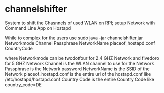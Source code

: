 # channelshifter
System to shift the Chasnnels of used WLAN on RPI; setup Network with Command Line App on Hostapd

While to complex for the users use sudo java -jar channelshifter.jar Networkmode Channel Passphrase NetworkName placeof_hostapd.conf CountryCode

where
Networkmode can be twodotfour for 2.4 GHZ Network and fivedoro for 5 GHZ Network
Channel is the WLAN channel to use for the Network
Passphrase is the Network password
NetworkName is the SSID of the Network
placeof_hostapd.conf is the entire url of the hostapd.conf like /etc/hostapd/hostapd.conf
Country Code is the entire Country Code like country_code=DE
